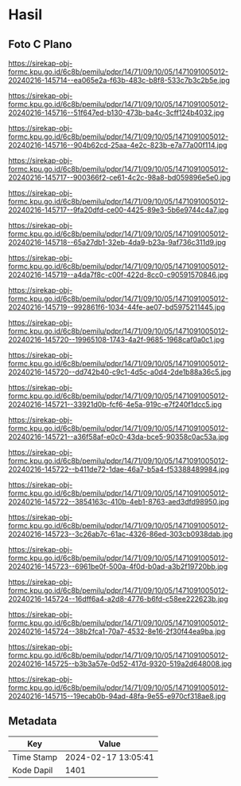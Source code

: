 # Hasil

## Foto C Plano

https://sirekap-obj-formc.kpu.go.id/6c8b/pemilu/pdpr/14/71/09/10/05/1471091005012-20240216-145714--ea065e2a-f63b-483c-b8f8-533c7b3c2b5e.jpg

https://sirekap-obj-formc.kpu.go.id/6c8b/pemilu/pdpr/14/71/09/10/05/1471091005012-20240216-145716--51f647ed-b130-473b-ba4c-3cff124b4032.jpg

https://sirekap-obj-formc.kpu.go.id/6c8b/pemilu/pdpr/14/71/09/10/05/1471091005012-20240216-145716--904b62cd-25aa-4e2c-823b-e7a77a00f114.jpg

https://sirekap-obj-formc.kpu.go.id/6c8b/pemilu/pdpr/14/71/09/10/05/1471091005012-20240216-145717--900366f2-ce61-4c2c-98a8-bd059896e5e0.jpg

https://sirekap-obj-formc.kpu.go.id/6c8b/pemilu/pdpr/14/71/09/10/05/1471091005012-20240216-145717--9fa20dfd-ce00-4425-89e3-5b6e9744c4a7.jpg

https://sirekap-obj-formc.kpu.go.id/6c8b/pemilu/pdpr/14/71/09/10/05/1471091005012-20240216-145718--65a27db1-32eb-4da9-b23a-9af736c311d9.jpg

https://sirekap-obj-formc.kpu.go.id/6c8b/pemilu/pdpr/14/71/09/10/05/1471091005012-20240216-145719--a4da7f8c-c00f-422d-8cc0-c90591570846.jpg

https://sirekap-obj-formc.kpu.go.id/6c8b/pemilu/pdpr/14/71/09/10/05/1471091005012-20240216-145719--992861f6-1034-44fe-ae07-bd5975211445.jpg

https://sirekap-obj-formc.kpu.go.id/6c8b/pemilu/pdpr/14/71/09/10/05/1471091005012-20240216-145720--19965108-1743-4a2f-9685-1968caf0a0c1.jpg

https://sirekap-obj-formc.kpu.go.id/6c8b/pemilu/pdpr/14/71/09/10/05/1471091005012-20240216-145720--dd742b40-c9c1-4d5c-a0d4-2de1b88a36c5.jpg

https://sirekap-obj-formc.kpu.go.id/6c8b/pemilu/pdpr/14/71/09/10/05/1471091005012-20240216-145721--33921d0b-fcf6-4e5a-919c-e7f240f1dcc5.jpg

https://sirekap-obj-formc.kpu.go.id/6c8b/pemilu/pdpr/14/71/09/10/05/1471091005012-20240216-145721--a36f58af-e0c0-43da-bce5-90358c0ac53a.jpg

https://sirekap-obj-formc.kpu.go.id/6c8b/pemilu/pdpr/14/71/09/10/05/1471091005012-20240216-145722--b411de72-1dae-46a7-b5a4-f53388489984.jpg

https://sirekap-obj-formc.kpu.go.id/6c8b/pemilu/pdpr/14/71/09/10/05/1471091005012-20240216-145722--3854163c-410b-4eb1-8763-aed3dfd98950.jpg

https://sirekap-obj-formc.kpu.go.id/6c8b/pemilu/pdpr/14/71/09/10/05/1471091005012-20240216-145723--3c26ab7c-61ac-4326-86ed-303cb0938dab.jpg

https://sirekap-obj-formc.kpu.go.id/6c8b/pemilu/pdpr/14/71/09/10/05/1471091005012-20240216-145723--6961be0f-500a-4f0d-b0ad-a3b2f19720bb.jpg

https://sirekap-obj-formc.kpu.go.id/6c8b/pemilu/pdpr/14/71/09/10/05/1471091005012-20240216-145724--16dff6a4-a2d8-4776-b6fd-c58ee222623b.jpg

https://sirekap-obj-formc.kpu.go.id/6c8b/pemilu/pdpr/14/71/09/10/05/1471091005012-20240216-145724--38b2fca1-70a7-4532-8e16-2f30f44ea9ba.jpg

https://sirekap-obj-formc.kpu.go.id/6c8b/pemilu/pdpr/14/71/09/10/05/1471091005012-20240216-145725--b3b3a57e-0d52-417d-9320-519a2d648008.jpg

https://sirekap-obj-formc.kpu.go.id/6c8b/pemilu/pdpr/14/71/09/10/05/1471091005012-20240216-145715--19ecab0b-94ad-48fa-9e55-e970cf318ae8.jpg


## Metadata

| Key        | Value               |
| ---------- | ------------------- |
| Time Stamp | 2024-02-17 13:05:41 |
| Kode Dapil | 1401                |



